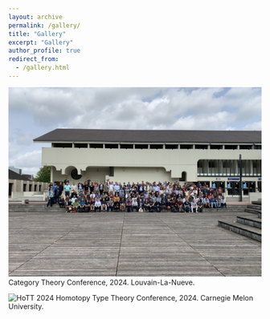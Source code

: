 ```yaml
---
layout: archive
permalink: /gallery/
title: "Gallery"
excerpt: "Gallery"
author_profile: true
redirect_from: 
  - /gallery.html
---
```




![CT2024](CT23_Group_photo.jpg)
Category Theory Conference, 2024. Louvain-La-Nueve.

![HoTT 2024](HoTT_Group_photo.jpeg)
Homotopy Type Theory Conference, 2024. Carnegie Melon University.
